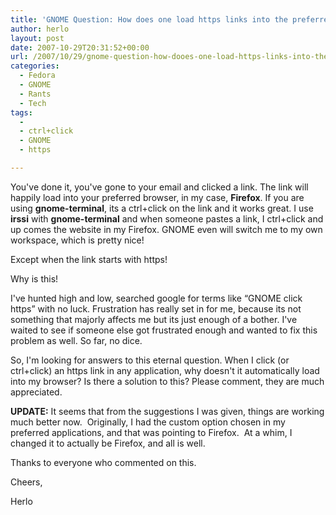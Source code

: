 ```yaml
---
title: 'GNOME Question: How does one load https links into the preferred browser?'
author: herlo
layout: post
date: 2007-10-29T20:31:52+00:00
url: /2007/10/29/gnome-question-how-dooes-one-load-https-links-into-the-preferred-browser/
categories:
  - Fedora
  - GNOME
  - Rants
  - Tech
tags:
  - 
  - ctrl+click
  - GNOME
  - https

---
```

You've done it, you've gone to your email and clicked a link. The link will happily load into your preferred browser, in my case, **Firefox**. If you are using **gnome-terminal**, its a ctrl+click on the link and it works great. I use **irssi** with **gnome-terminal** and when someone pastes a link, I ctrl+click and up comes the website in my Firefox. GNOME even will switch me to my own workspace, which is pretty nice!

Except when the link starts with https!

Why is this!

I've hunted high and low, searched google for terms like &#8220;GNOME click https&#8221; with no luck. Frustration has really set in for me, because its not something that majorly affects me but its just enough of a bother. I've waited to see if someone else got frustrated enough and wanted to fix this problem as well. So far, no dice.

So, I'm looking for answers to this eternal question. When I click (or ctrl+click) an https link in any application, why doesn't it automatically load into my browser? Is there a solution to this? Please comment, they are much appreciated.

**UPDATE:** It seems that from the suggestions I was given, things are working much better now.  Originally, I had the custom option chosen in my preferred applications, and that was pointing to Firefox.  At a whim, I changed it to actually be Firefox, and all is well.

Thanks to everyone who commented on this.

Cheers,

Herlo